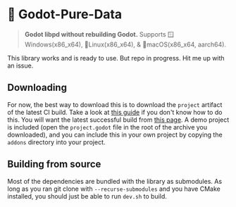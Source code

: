 # 🎵 Godot-Pure-Data

> **Godot libpd without rebuilding Godot.** Supports 🪟Windows(x86_x64), 🐧Linux(x86_x64), & 🍎macOS(x86_x64, aarch64).

This library works and is ready to use. But repo in progress. Hit me up with an issue.

## Downloading

For now, the best way to download this is to download the `project` artifact of the latest CI build. Take a look at [this guide](https://docs.github.com/en/actions/managing-workflow-runs-and-deployments/managing-workflow-runs/downloading-workflow-artifacts) if you don't know how to do this. You will want the latest successful build from [this page](https://github.com/samsface/godot-pure-data/actions?query=event%3Apush+branch%3Amaster). A demo project is included (open the `project.godot` file in the root of the archive you downloaded), and you can include this in your own project by copying the `addons` directory into your project.

## Building from source

Most of the dependencies are bundled with the library as submodules. As long as you ran git clone with `--recurse-submodules` and you have CMake installed, you should just be able to run `dev.sh` to build.
